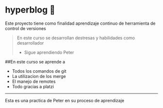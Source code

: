 # hyperblog 👹 
Este proyecto tiene como finalidad aprendizaje continuo de herramienta de control de versiones
>En este curso se desarrollan destresas y habilidades como desarrollador
>-  Sigue aprendiendo Peter

##En este curso se aprende a
- Todos los comandos de git
- La utilizacion de los merge
- El manejo de remotes
- Todo gracias a platzi


------------

Esta es una practica de Peter en su proceso de aprendizaje
